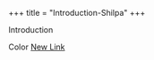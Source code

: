 +++
title = "Introduction-Shilpa"
+++

Introduction

Color [New Link](http://wikiotics.org/en/Introduction-Shilpa-lesson)
